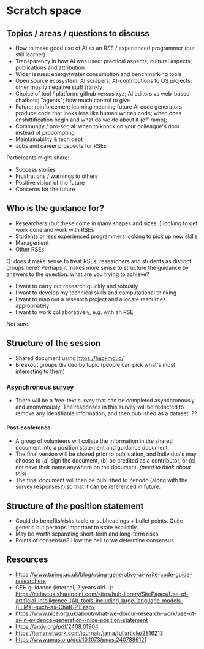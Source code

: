 # Scratch space

## Topics / areas / questions to discuss

- How to make good use of AI as an RSE / experienced programmer (but still learner)
- Transparency in how AI was used: practical aspects; cultural aspects; publications and attribution
- Wider issues: energy/water consumption and benchmarking tools
- Open source ecosystem: AI scrapers; AI-contributions to OS projects; other mostly negative stuff frankly
- Choice of tool / platform: github versus xyz; AI editors vs web-based chatbots; "agents"; how much control to give
- Future: reinforcement learning meaning future AI code generators produce code that looks less like human written code; when does enshittification begin and what do we do about it (off ramp);
- Community / pro-social: when to knock on your colleague's door instead of prooompting
- Maintainability & tech debt
- Jobs and career prospects for RSEs

Participants might share:

- Success stories
- Frustrations / warnings to others
- Positive vision of the future
- Concerns for the future 

## Who is the guidance for?

- Researchers (but these come in many shapes and sizes..) looking to get work done and work with RSEs
- Students or less experienced programmers looking to pick up new skills
- Management
- Other RSEs

Q: does it make sense to treat RSEs, researchers and students as distinct groups here?
Perhaps it makes more sense to structure the guidance by answers to the question: what are you trying to achieve?

- I want to carry out research quickly and robustly
- I want to develop my technical skills and computational thinking
- I want to map out a research project and allocate resources appropriately
- I want to work collaboratively, e.g. with an RSE

Not sure.

## Structure of the session

- Shared document using https://hackmd.io/
- Breakout groups divided by topic (people can pick what's most interesting to them)

### Asynchronous survey
- There will be a free-text survey that can be completed asynchronously and anonymously. 
The responses in this survey will be redacted to remove any identifiable information, and then published as a dataset. ??

#### Post-conference
- A group of volunteers will collate the information in the shared document into a position statement and guidance document.
- The final version will be shared prior to publication, and individuals may choose to (a) sign the document, (b) be credited as a contributor, or (c) not have their name anywhere on the document. *(need to think about this)*
- The final document will then be published to Zenodo (along with the survey responses?) so that it can be referenced in future.

## Structure of the position statement

- Could do benefits/risks table or subheadings + bullet points. Quite generic but perhaps important to state explicitly.
- May be worth separating short-term and long-term risks
- Points of consensus? How the hell to we determine consensus..

## Resources

- https://www.turing.ac.uk/blog/using-generative-ai-write-code-guide-researchers
- CEH guidance (internal, 2 years old...): https://cehacuk.sharepoint.com/sites/hub-library/SitePages/Use-of-artificial-intelligence-(AI)-tools-including-large-language-models-(LLMs)-such-as-ChatGPT.aspx
- https://www.nice.org.uk/about/what-we-do/our-research-work/use-of-ai-in-evidence-generation--nice-position-statement
- https://arxiv.org/pdf/2408.01904
- https://jamanetwork.com/journals/jama/fullarticle/2816213
- https://www.pnas.org/doi/10.1073/pnas.2407886121

